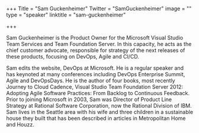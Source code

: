 +++
Title = "Sam Guckenheimer"
Twitter = "SamGuckenheimer"
image = ""
type = "speaker"
linktitle = "sam-guckenheimer"

+++

Sam Guckenheimer is the Product Owner for the Microsoft Visual Studio Team Services and Team Foundation Server. In this capacity, he acts as the chief customer advocate, responsible for strategy of the next releases of these products, focusing on DevOps, Agile and CI/CD.

Sam edits the website, DevOps at Microsoft. He is a regular speaker and has keynoted at many conferences including DevOps Enterprise Summit, Agile and DevOpsDays. He is the author of four books, most recently Journey to Cloud Cadence, Visual Studio Team Foundation Server 2012: Adopting Agile Software Practices: From Backlog to Continuous Feedback. Prior to joining Microsoft in 2003, Sam was Director of Product Line Strategy at Rational Software Corporation, now the Rational Division of IBM. Sam lives in the Seattle area with his wife and three children in a sustainable house they built that has been described in articles in Metropolitan Home and Houzz.
